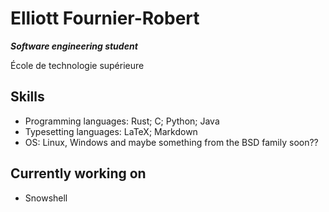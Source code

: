 # Elliott Fournier-Robert

***Software engineering student***

École de technologie supérieure

## Skills

- Programming languages: Rust; C; Python; Java
- Typesetting languages: LaTeX; Markdown
- OS: Linux, Windows and maybe something from the BSD family soon??

## Currently working on

- Snowshell
